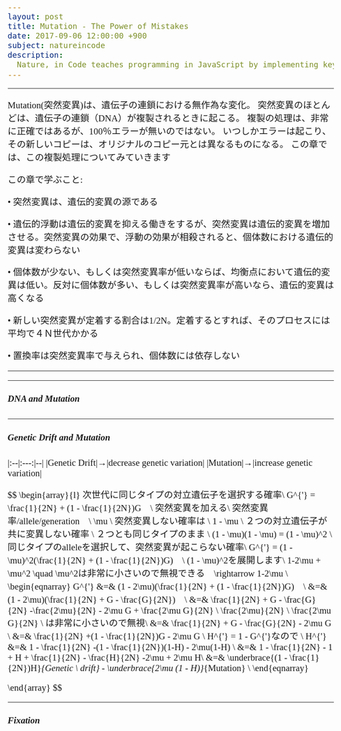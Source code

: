 ```yaml
---
layout: post
title: Mutation - The Power of Mistakes
date: 2017-09-06 12:00:00 +900
subject: natureincode
description:
  Nature, in Code teaches programming in JavaScript by implementing key concepts in biology (natural selection, genetic drift, epidemics, etc.). Learn programming while discovering the rules that govern life.
---
```


-------

Mutation(突然変異)は、遺伝子の連鎖における無作為な変化。
突然変異のほとんどは、遺伝子の連鎖（DNA）が複製されるときに起こる。
複製の処理は、非常に正確ではあるが、100％エラーが無いのではない。
いつしかエラーは起こり、その新しいコピーは、オリジナルのコピー元とは異なるものになる。
この章では、この複製処理についてみていきます

この章で学ぶこと:

• 突然変異は、遺伝的変異の源である

• 遺伝的浮動は遺伝的変異を抑える働きをするが、突然変異は遺伝的変異を増加させる。突然変異の効果で、浮動の効果が相殺されると、個体数における遺伝的変異は変わらない

• 個体数が少ない、もしくは突然変異率が低いならば、均衡点において遺伝的変異は低い。反対に個体数が多い、もしくは突然変異率が高いなら、遺伝的変異は高くなる

• 新しい突然変異が定着する割合は1/2N。定着するとすれば、そのプロセスには平均で４Ｎ世代かかる

• 置換率は突然変異率で与えられ、個体数には依存しない


---------
<style>
.MathJax {
  text-align: left;
  color: #000;
}
.MathJax_Display {
  text-align: left !important;
  color: #000;
}
.MathJax_SVG_Display {
  text-align: left;
}
.MathJax_SVG_Display line {
  stroke:#000;
}
.MathJax_SVG g{
  stroke:#000;
  stroke-width:2;
  fill:#000;
}
body{
    font-size: 1.3em;
    font-family: cursive;
}
</style>

-----

##### DNA and Mutation

-----

##### Genetic Drift and Mutation

|:--|:---:|--|
|Genetic Drift|&rarr;|decrease genetic variation|
|Mutation|&rarr;|increase genetic variation|

$$
\begin{array}{l}
次世代に同じタイプの対立遺伝子を選択する確率\\
G^{'} = \frac{1}{2N} + (1 - \frac{1}{2N})G　\\
突然変異を加える\\
突然変異率/allele/generation　\\
\mu \\
突然変異しない確率は \\
1 - \mu \\
２つの対立遺伝子が共に変異しない確率 \ ２つとも同じタイプのまま \\
(1 - \mu)(1 - \mu) = (1 - \mu)^2 \\
同じタイプのalleleを選択して、突然変異が起こらない確率\\
G^{'} = (1 - \mu)^2(\frac{1}{2N} + (1 - \frac{1}{2N})G)　\\
(1 - \mu)^2を展開します\\
1-2\mu + \mu^2 \quad \mu^2は非常に小さいので無視できる　\rightarrow 1-2\mu \\
  \begin{eqnarray}
  G^{'} &=& (1 - 2\mu)(\frac{1}{2N} + (1 - \frac{1}{2N})G)　\\
  &=& (1 - 2\mu)(\frac{1}{2N} + G - \frac{G}{2N})　\\
  &=& \frac{1}{2N} + G - \frac{G}{2N} -\frac{2\mu}{2N} - 2\mu G + \frac{2\mu G}{2N} \\
  \frac{2\mu}{2N} \ \frac{2\mu G}{2N} \ は非常に小さいので無視\\
  &=& \frac{1}{2N} + G - \frac{G}{2N} - 2\mu G \\
  &=& \frac{1}{2N} +(1 - \frac{1}{2N})G - 2\mu G \\
  H^{'} = 1 - G^{'}なので \\
  H^{'} &=& 1 - \frac{1}{2N} -(1 - \frac{1}{2N})(1-H) - 2\mu(1-H) \\
  &=& 1 - \frac{1}{2N} - 1 + H + \frac{1}{2N} - \frac{H}{2N} -2\mu + 2\mu H\\
  &=& \underbrace{(1 - \frac{1}{2N})H}_{Genetic \ drift} - \underbrace{2\mu (1 - H)}_{Mutation} \\
\end{eqnarray}

\end{array}
$$

-----

##### Fixation


<link href="https://fonts.googleapis.com/earlyaccess/roundedmplus1c.css" rel="stylesheet" />
<script src="https://ajax.googleapis.com/ajax/libs/jquery/3.2.1/jquery.min.js"></script>
<script src="https://d3js.org/d3.v4.js"></script>
<script src="../../js/d3V4draws.js"></script>

<script>
  $(document).ready(function() {
    $('select').material_select();
  });

  const bases = ['A','G','C','T'];
  var number_of_sequences = 100;  
  var sequence_length = 20;
  var original_sequence = [];
  var sequences = []; // population
  var number_of_generations = 100;
  var mutation_rate = 0.0001; // per base and generation  
  
  // 第１世代生成
  function generate_first_generation(){
    generate_first_sequence();
    for (let i = 0;i < number_of_sequences;i++){
        sequences.push(original_sequence.slice());
    }
  }
  // 最初の遺伝子配列生成  
  function generate_first_sequence(){
    for (let i = 0; i  < sequence_length; i++){
        original_sequence.push(random_base(""));
    }  
  }
  // 遺伝子配列生成  
  function random_base(current_base){
      let new_base;
      do {
        let index = Math.floor(Math.random()*4);
        new_base = bases[index];
      }while(new_base == current_base); /* 現在の元と同じ元が返らないようにする*/
      return new_base;
  }

  function print_sequences(title){
    console.log(title);
    for (let i=0;i < number_of_sequences;i++){
       print_sequence(sequences[i]);
    }
    console.log("");
  }

  function print_sequence(sequence){
    let sequence_string = "";  
    for (let i=0;i < sequence_length;i++){
      sequence_string += sequence[i];
    }
    console.log(sequence_string);
  }  

  function run_generations(){
    for (let i =0; i < number_of_generations; i++){
      /* each generation */
      for (let j = 0; j < sequences.length; j++){
        /*each sequence*/
        for (let k = 0; k < sequences[j].length; k++){
          /*each base*/
          if (Math.random() < mutation_rate){
            sequences[j][k] = random_base(sequences[j][k]);
          }
        }

      }
    }
  }

  generate_first_generation();  
  print_sequences("Generation 0");
  run_generations();
  print_sequences("After " + number_of_generations + " generations");

  /* Fixation */
  var N = 100;
  var p = 0.5;
  var simulations = 10000;
  var fixations_of_mutant = 0;
  function next_generation(){
    let draws = 2 * N;
    let a1 = 0;
    let a2 = 0;
    for (let i = 0; i < draws; i++){
      if(Math.random() <= p){
        a1++:
      } else {
        a2++;
      }
    }
  }

  function run_until_fixation(){
    p = 1 / (2 * N);
    do {
      next_generarion();
    } while(p>0 && p < 1);
    if (p == 1){
      fixations_of_mutant++; 
    }
  }

  for (let i = 0; i < simulationsj; i++ ){
    run_until_fixation();
  }

  console.log(fixations_of_mutant / simulations);

</script>
